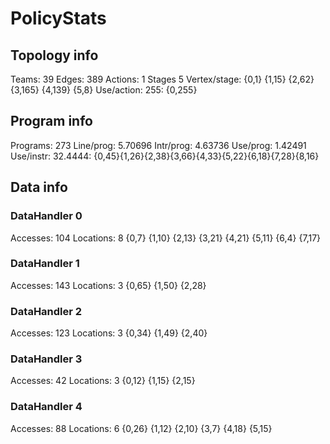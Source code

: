 # PolicyStats
## Topology info
Teams:		39
Edges:		389
Actions:	1
Stages		5
Vertex/stage:	{0,1} {1,15} {2,62} {3,165} {4,139} {5,8} 
Use/action:	255: {0,255} 

## Program info
Programs:	273
Line/prog:	5.70696
Intr/prog:	4.63736
Use/prog:	1.42491
Use/instr:	32.4444: {0,45}{1,26}{2,38}{3,66}{4,33}{5,22}{6,18}{7,28}{8,16}

## Data info

### DataHandler 0
Accesses:	104
Locations:	8
{0,7} {1,10} {2,13} {3,21} {4,21} {5,11} {6,4} {7,17} 

### DataHandler 1
Accesses:	143
Locations:	3
{0,65} {1,50} {2,28} 

### DataHandler 2
Accesses:	123
Locations:	3
{0,34} {1,49} {2,40} 

### DataHandler 3
Accesses:	42
Locations:	3
{0,12} {1,15} {2,15} 

### DataHandler 4
Accesses:	88
Locations:	6
{0,26} {1,12} {2,10} {3,7} {4,18} {5,15} 